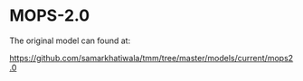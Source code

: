 # MOPS-2.0

The original model can found at:

https://github.com/samarkhatiwala/tmm/tree/master/models/current/mops2.0

